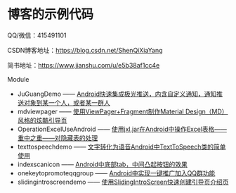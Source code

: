 # 博客的示例代码

QQ/微信：415491101

CSDN博客地址：https://blog.csdn.net/ShenQiXiaYang

简书地址：https://www.jianshu.com/u/e5b38af1cc4e

Module

* JuGuangDemo —— [Android快速集成极光推送，内含自定义通知，通知推送对象到某一个人，或者某一群人](https://blog.csdn.net/ShenQiXiaYang/article/details/83042641)
* mdviewpager —— [使用ViewPager+Fragment制作Material Design（MD）风格的炫酷引导页](https://blog.csdn.net/ShenQiXiaYang/article/details/84028415)
* OperationExcelUseAndroid —— [使用jxl.jar在Android中操作Excel表格——重中之重——对隐藏表的处理](https://blog.csdn.net/ShenQiXiaYang/article/details/86478972)
* texttospeechdemo —— [文字转化为语音Android中TextToSpeech类的简单使用](https://blog.csdn.net/ShenQiXiaYang/article/details/87794093)
* indexscanicon —— [Android中底部tab，中间凸起按钮的效果](https://blog.csdn.net/ShenQiXiaYang/article/details/88529374)
* onekeytopromoteqqgroup —— [Android中实现一键推广加入QQ群功能](https://blog.csdn.net/ShenQiXiaYang/article/details/100520335)
* slidingintroscreendemo —— [使用SlidingIntroScreen快速创建引导页介绍页](https://blog.csdn.net/ShenQiXiaYang/article/details/101624805)